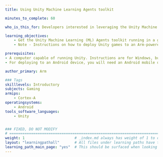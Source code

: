 ```yaml
---
title: Using Unity Machine Learning Agents toolkit

minutes_to_complete: 60

who_is_this_for: Developers interested in leveraging the Unity Machine Learning Agents toolkit on Arm devices.

learning_objectives:
    - Get the Unity Machine Learning (ML) Agents toolkit running in a game that is deployable to Arm-powered Android devices.
    - Note - Instructions on how to deploy Unity games to an Arm-powered Android device and how to profile them are included in separate Learning Paths.

prerequisites:
- A computer capable of running Unity. Instructions are for Windows, but could be adapted to other platforms
- For deploying to an Android device, you will need an Android mobile device and a USB cable to connect it to your computer. The device must support at least Android 8 and include a 64-bit processor

author_primary: Arm

### Tags
skilllevels: Introductory
subjects: Gaming
armips:
    - Cortex-A
operatingsystems:
    - Android
tools_software_languages:
    - Unity


### FIXED, DO NOT MODIFY
# ================================================================================
weight: 1                       # _index.md always has weight of 1 to order correctly
layout: "learningpathall"       # All files under learning paths have this same wrapper
learning_path_main_page: "yes"  # This should be surfaced when looking for related content. Only set for _index.md of learning path content.
---
```

